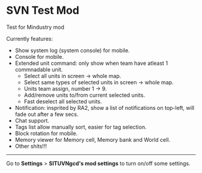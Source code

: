# SVN Test Mod
Test for Mindustry mod

Currently features:
- Show system log (system console) for mobile.
- Console for mobile.
- Extended unit command: only show when team have atleast 1 commnadable unit.
  + Select all units in screen -> whole map.
  + Select same types of selected units in screen -> whole map.
  + Units team assign, number 1 -> 9.
  + Add/remove units to/from current selected units.
  + Fast deselect all selected units.
- Notification: insprited by RA2, show a list of notifications on top-left, will fade out after a few secs.
- Chat support.
- Tags list allow manually sort, easier for tag selection.
- Block rotation for mobile.
- Memory viewer for Memory cell, Memory bank and World cell.
- Other shits!!!

---
Go to **Settings** > **SITUVNgcd's mod settings** to turn on/off some settings.

